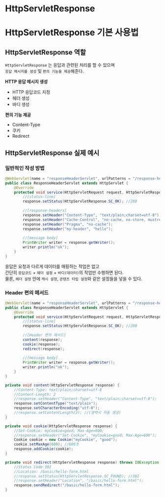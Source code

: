 HttpServletResponse
======================

# HttpServletResponse 기본 사용법
## HttpServletResponse 역할  
`HttpServletResponse` 는 응답과 관련된 처리를 할 수 있으며       
`응답 메시지를 생성` 및 `편의 기능을 제공`해준다.        
   
**HTTP 응답 메시지 생성**  
* HTTP 응답코드 지정 
* 헤더 생성
* 바디 생성
   
**편의 기능 제공**
* Content-Type
* 쿠키  
* Redirect   

## HttpServletResponse 실제 예시   
### 일반적인 작성 방법 
```java
@WebServlet(name = "responseHeaderServlet", urlPatterns = "/response-header")
public class ResponseHeaderServlet extends HttpServlet {
    @Override
    protected void service(HttpServletRequest request, HttpServletResponseresponse) throws ServletException, IOException {
        //[status-line]
        response.setStatus(HttpServletResponse.SC_OK); //200
        
        //[response-headers]
        response.setHeader("Content-Type", "text/plain;charset=utf-8");
        response.setHeader("Cache-Control", "no-cache, no-store, mustrevalidate");
        response.setHeader("Pragma", "no-cache");
        response.setHeader("my-header", "hello");
        
        //[message body]
        PrintWriter writer = response.getWriter();
        writer.println("ok");
    }
}
```  
응답은 요청과 다르게 데이터를 매핑하는 작업은 없고       
간단히 `응답코드` + `헤더 설정` + `바디(데이터)`의 작업만 수행하면 된다.          
물론, `헤더 설정` 안에 `캐시 설정`, `콘텐츠 타입 설정`와 같은 설정들을 넣을 수 있다.      
    
### Header 편의 메서드   
```java
@WebServlet(name = "responseHeaderServlet", urlPatterns = "/response-header")
public class ResponseHeaderServlet extends HttpServlet {
    @Override
    protected void service(HttpServletRequest request, HttpServletResponseresponse) throws ServletException, IOException {
        //[status-line]
        response.setStatus(HttpServletResponse.SC_OK); //200
        
        //[Header 편의 메서드]
        content(response);
        cookie(response);
        redirect(response);
        
        //[message body]
        PrintWriter writer = response.getWriter();
        writer.println("ok");
    }
}

private void content(HttpServletResponse response) {
    //Content-Type: text/plain;charset=utf-8
    //Content-Length: 2
    //response.setHeader("Content-Type", "text/plain;charset=utf-8");
    response.setContentType("text/plain");
    response.setCharacterEncoding("utf-8");
    //response.setContentLength(2); //(생략시 자동 생성)
}

private void cookie(HttpServletResponse response) {
    //Set-Cookie: myCookie=good; Max-Age=600;
    //response.setHeader("Set-Cookie", "myCookie=good; Max-Age=600");
    Cookie cookie = new Cookie("myCookie", "good");
    cookie.setMaxAge(600); //600초
    response.addCookie(cookie);
}

private void redirect(HttpServletResponse response) throws IOException {
    //Status Code 302
    //Location: /basic/hello-form.html
    //response.setStatus(HttpServletResponse.SC_FOUND); //302
    //response.setHeader("Location", "/basic/hello-form.html");
    response.sendRedirect("/basic/hello-form.html");
}
```
